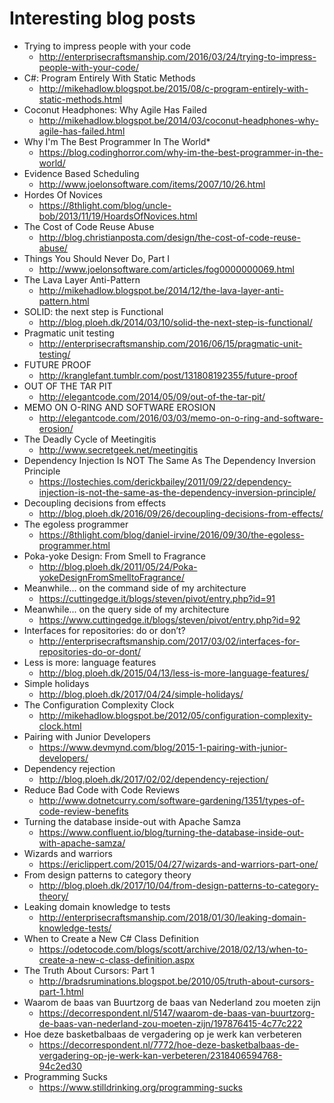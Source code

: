 # Interesting blog posts

* Trying to impress people with your code
  * http://enterprisecraftsmanship.com/2016/03/24/trying-to-impress-people-with-your-code/
* C#: Program Entirely With Static Methods
  * http://mikehadlow.blogspot.be/2015/08/c-program-entirely-with-static-methods.html 
* Coconut Headphones: Why Agile Has Failed
  * http://mikehadlow.blogspot.be/2014/03/coconut-headphones-why-agile-has-failed.html
* Why I'm The Best Programmer In The World*
  * https://blog.codinghorror.com/why-im-the-best-programmer-in-the-world/
* Evidence Based Scheduling
  * http://www.joelonsoftware.com/items/2007/10/26.html
* Hordes Of Novices
  * https://8thlight.com/blog/uncle-bob/2013/11/19/HoardsOfNovices.html
* The Cost of Code Reuse Abuse
  * http://blog.christianposta.com/design/the-cost-of-code-reuse-abuse/
* Things You Should Never Do, Part I
  * http://www.joelonsoftware.com/articles/fog0000000069.html
* The Lava Layer Anti-Pattern
  * http://mikehadlow.blogspot.be/2014/12/the-lava-layer-anti-pattern.html
* SOLID: the next step is Functional
  * http://blog.ploeh.dk/2014/03/10/solid-the-next-step-is-functional/
* Pragmatic unit testing
  * http://enterprisecraftsmanship.com/2016/06/15/pragmatic-unit-testing/
* FUTURE PROOF
  * http://kranglefant.tumblr.com/post/131808192355/future-proof
* OUT OF THE TAR PIT
  * http://elegantcode.com/2014/05/09/out-of-the-tar-pit/
* MEMO ON O-RING AND SOFTWARE EROSION
  * http://elegantcode.com/2016/03/03/memo-on-o-ring-and-software-erosion/
* The Deadly Cycle of Meetingitis
  * http://www.secretgeek.net/meetingitis
* Dependency Injection Is NOT The Same As The Dependency Inversion Principle 
  * https://lostechies.com/derickbailey/2011/09/22/dependency-injection-is-not-the-same-as-the-dependency-inversion-principle/
* Decoupling decisions from effects
  * http://blog.ploeh.dk/2016/09/26/decoupling-decisions-from-effects/
* The egoless programmer
  * https://8thlight.com/blog/daniel-irvine/2016/09/30/the-egoless-programmer.html
* Poka-yoke Design: From Smell to Fragrance
  * http://blog.ploeh.dk/2011/05/24/Poka-yokeDesignFromSmelltoFragrance/
* Meanwhile... on the command side of my architecture
  * https://cuttingedge.it/blogs/steven/pivot/entry.php?id=91
* Meanwhile... on the query side of my architecture
  * https://www.cuttingedge.it/blogs/steven/pivot/entry.php?id=92
* Interfaces for repositories: do or don’t?
  * http://enterprisecraftsmanship.com/2017/03/02/interfaces-for-repositories-do-or-dont/
* Less is more: language features
  * http://blog.ploeh.dk/2015/04/13/less-is-more-language-features/
* Simple holidays
  * http://blog.ploeh.dk/2017/04/24/simple-holidays/
* The Configuration Complexity Clock
  * http://mikehadlow.blogspot.be/2012/05/configuration-complexity-clock.html
* Pairing with Junior Developers
  * https://www.devmynd.com/blog/2015-1-pairing-with-junior-developers/
* Dependency rejection
  * http://blog.ploeh.dk/2017/02/02/dependency-rejection/
* Reduce Bad Code with Code Reviews
  * http://www.dotnetcurry.com/software-gardening/1351/types-of-code-review-benefits
* Turning the database inside-out with Apache Samza
  * https://www.confluent.io/blog/turning-the-database-inside-out-with-apache-samza/
* Wizards and warriors
  * https://ericlippert.com/2015/04/27/wizards-and-warriors-part-one/
* From design patterns to category theory
  * http://blog.ploeh.dk/2017/10/04/from-design-patterns-to-category-theory/
* Leaking domain knowledge to tests
  * http://enterprisecraftsmanship.com/2018/01/30/leaking-domain-knowledge-tests/
* When to Create a New C# Class Definition
  * https://odetocode.com/blogs/scott/archive/2018/02/13/when-to-create-a-new-c-class-definition.aspx
* The Truth About Cursors: Part 1
  * http://bradsruminations.blogspot.be/2010/05/truth-about-cursors-part-1.html
* Waarom de baas van Buurtzorg de baas van Nederland zou moeten zijn
  * https://decorrespondent.nl/5147/waarom-de-baas-van-buurtzorg-de-baas-van-nederland-zou-moeten-zijn/197876415-4c77c222
* Hoe deze basketbalbaas de vergadering op je werk kan verbeteren
  * https://decorrespondent.nl/7772/hoe-deze-basketbalbaas-de-vergadering-op-je-werk-kan-verbeteren/2318406594768-94c2ed30
* Programming Sucks
  * https://www.stilldrinking.org/programming-sucks
